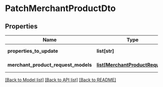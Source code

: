 # PatchMerchantProductDto

## Properties
Name | Type | Description | Notes
------------ | ------------- | ------------- | -------------
**properties_to_update** | **list[str]** | Fields to update | [optional] 
**merchant_product_request_models** | [**list[MerchantProductRequest]**](MerchantProductRequest.md) | Products to be updated | [optional] 

[[Back to Model list]](../README.md#documentation-for-models) [[Back to API list]](../README.md#documentation-for-api-endpoints) [[Back to README]](../README.md)

